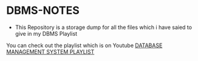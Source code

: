 # DBMS-NOTES
- This Repository is a storage dump for all the files which i have saied to give in my DBMS Playlist 

You can check out the playlist which is on Youtube
[ DATABASE MANAGEMENT SYSTEM PLAYLIST ]([https://link-url-here.org](https://youtube.com/playlist?list=PLZd_9NahuB3Hao3Wkh5gS_RBHZgWe5KUu&si=RWzltQdBp3StrCug)https://youtube.com/playlist?list=PLZd_9NahuB3Hao3Wkh5gS_RBHZgWe5KUu&si=RWzltQdBp3StrCug)
